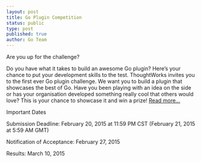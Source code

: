 ```yaml
---
layout: post
title: Go Plugin Competition
status: public
type: post
published: true
author: Go Team
---
```


Are you up for the challenge?

Do you have what it takes to build an awesome Go plugin? Here’s your chance to put your development skills to the test. ThoughtWorks invites you to the first ever Go plugin challenge. We want you to build a plugin that showcases the best of Go. Have you been playing with an idea on the side or has your organisation developed something really cool that others would love? This is your chance to showcase it and win a prize!
[Read more...](http://thght.works/1CdY4aq)

Important Dates

Submission Deadline:
February 20, 2015 at 11:59 PM CST 
(February 21, 2015 at 5:59 AM GMT)

Notification of Acceptance: 
February 27, 2015

Results: 
March 10, 2015 